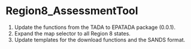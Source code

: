 # Region8_AssessmentTool

1. Update the functions from the TADA to EPATADA package (0.0.1).
2. Expand the map selector to all Region 8 states.
3. Update templates for the download functions and the SANDS format.

